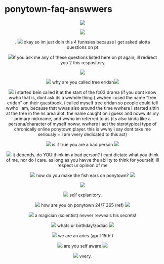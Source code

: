 # ponytown-faq-answwers
<p align="center">
<img src="https://media.discordapp.net/attachments/1111020653341065289/1204251189466890250/Untitled1029_20240205212408.png?ex=65d40d51&is=65c19851&hm=6a0e37ad2a3854b31f5d60ef32c89bf36636dfb2a224ef98b005ef502a687f00&=&format=webp&quality=lossless&width=720&height=180"/>
<p align="center">
<img src="https://media.discordapp.net/attachments/1111020653341065289/1204246629733900368/Tumblr_l_723676233797501.gif?ex=65d40912&is=65c19412&hm=bb1e0f548f1703cbaf8927717a2fbdcf5305a31bd273e5ebb30186527e29d134&=&width=638&height=28"/>
<p align="center">

  <p align="center">
.
<img src="https://media.discordapp.net/attachments/1111020653341065289/1204246288355434617/Tumblr_l_723610074298779.gif?ex=65d408c0&is=65c193c0&hm=f99d0b1999993f9a2eb32b5251909ba4f9dfd32180889ec4b4468d1da6c9543a&=&width=24&height=24"/> okay so im just doin this 4 funnsies because i get asked alotta questions on pt
<p align="center">
<img src="https://media.discordapp.net/attachments/1111020653341065289/1204246288355434617/Tumblr_l_723610074298779.gif?ex=65d408c0&is=65c193c0&hm=f99d0b1999993f9a2eb32b5251909ba4f9dfd32180889ec4b4468d1da6c9543a&=&width=24&height=24"/>if you ask me any of these questions listed here on pt again, ill redirect you 2 this respository

<p align="center">
<img src="https://media.discordapp.net/attachments/1111020653341065289/1204246629733900368/Tumblr_l_723676233797501.gif?ex=65d40912&is=65c19412&hm=bb1e0f548f1703cbaf8927717a2fbdcf5305a31bd273e5ebb30186527e29d134&=&width=638&height=28"/>

<p align="center">
<img src="https://media.discordapp.net/attachments/1111020653341065289/1204246287537406013/Tumblr_l_723595024638136.gif?ex=65d408c0&is=65c193c0&hm=b0958aba9bfbace4fc114d64d37f16ba28b700bb91608e9546ac8c4cc99a9eb3&=&width=24&height=24"/> why are you called tree eridan<img src="https://media.discordapp.net/attachments/1111020653341065289/1204246287923552266/Tumblr_l_723603419120938.gif?ex=65d408c0&is=65c193c0&hm=bf2e16d5050a1766c0ff87785de682cbfe1b275ec58598f08990c08c2ab446ad&=&width=24&height=24"/>

<p align="center">
<img src="https://media.discordapp.net/attachments/1111020653341065289/1204246288355434617/Tumblr_l_723610074298779.gif?ex=65d408c0&is=65c193c0&hm=f99d0b1999993f9a2eb32b5251909ba4f9dfd32180889ec4b4468d1da6c9543a&=&width=24&height=24"/> i started bein called it at the start of the fc03 drama (if you dont know wwho that is, dont ask its a wwhole thing.) wwhen i used the name "tree eridan" on their guestbook. i called myself tree eridan so people could tell wwho i am, because that wwas also around the time wwhere i started sittin at the tree in the hs area alot. the name caught on i guess and noww its my primary nickname, and wwho im referred to as (its also kinda like a persona/character of myself noww, wwhere i act the sterotypical type of chronically online ponytown player. this is wwhy i say dont take me seriously + i am vvery dedicated to this act)

<p align="center">
<img src="https://media.discordapp.net/attachments/1111020653341065289/1204246287537406013/Tumblr_l_723595024638136.gif?ex=65d408c0&is=65c193c0&hm=b0958aba9bfbace4fc114d64d37f16ba28b700bb91608e9546ac8c4cc99a9eb3&=&width=24&height=24"/> is it true you are a bad person <img src="https://media.discordapp.net/attachments/1111020653341065289/1204246287923552266/Tumblr_l_723603419120938.gif?ex=65d408c0&is=65c193c0&hm=bf2e16d5050a1766c0ff87785de682cbfe1b275ec58598f08990c08c2ab446ad&=&width=24&height=24"/>

<p align="center">
<img src="https://media.discordapp.net/attachments/1111020653341065289/1204246288355434617/Tumblr_l_723610074298779.gif?ex=65d408c0&is=65c193c0&hm=f99d0b1999993f9a2eb32b5251909ba4f9dfd32180889ec4b4468d1da6c9543a&=&width=24&height=24"/> it depends, do YOU think im a bad person? i cant dictate what you think of me, nor do i care. as long as you havve the ability to think for yourself, ill respect ur opinion of me

<p align="center">
<img src="https://media.discordapp.net/attachments/1111020653341065289/1204246287537406013/Tumblr_l_723595024638136.gif?ex=65d408c0&is=65c193c0&hm=b0958aba9bfbace4fc114d64d37f16ba28b700bb91608e9546ac8c4cc99a9eb3&=&width=24&height=24"/> how do you make the fish ears on ponytown? <img src="https://media.discordapp.net/attachments/1111020653341065289/1204246287923552266/Tumblr_l_723603419120938.gif?ex=65d408c0&is=65c193c0&hm=bf2e16d5050a1766c0ff87785de682cbfe1b275ec58598f08990c08c2ab446ad&=&width=24&height=24"/>

<p align="center">
<img src="https://media.discordapp.net/attachments/1111020653341065289/1204266640577921095/image.png?ex=65d41bb5&is=65c1a6b5&hm=22f53b3b560e4ef56d576fda6b7df2db72f1bda313a9a1171160a68c90674d3e&=&format=webp&quality=lossless&width=610&height=729"/>
<p align="center">
<img src="https://media.discordapp.net/attachments/1111020653341065289/1204246288355434617/Tumblr_l_723610074298779.gif?ex=65d408c0&is=65c193c0&hm=f99d0b1999993f9a2eb32b5251909ba4f9dfd32180889ec4b4468d1da6c9543a&=&width=24&height=24"/> self explanitory.

<p align="center">
<img src="https://media.discordapp.net/attachments/1111020653341065289/1204246287537406013/Tumblr_l_723595024638136.gif?ex=65d408c0&is=65c193c0&hm=b0958aba9bfbace4fc114d64d37f16ba28b700bb91608e9546ac8c4cc99a9eb3&=&width=24&height=24"/> how are you on ponytown 24/7 365 (ref) <img src="https://media.discordapp.net/attachments/1111020653341065289/1204246287923552266/Tumblr_l_723603419120938.gif?ex=65d408c0&is=65c193c0&hm=bf2e16d5050a1766c0ff87785de682cbfe1b275ec58598f08990c08c2ab446ad&=&width=24&height=24"/>

<p align="center">
<img src="https://media.discordapp.net/attachments/1111020653341065289/1204246288355434617/Tumblr_l_723610074298779.gif?ex=65d408c0&is=65c193c0&hm=f99d0b1999993f9a2eb32b5251909ba4f9dfd32180889ec4b4468d1da6c9543a&=&width=24&height=24"/> a magician (scientist)  nevver revveals his secrets!  

<p align="center">
<img src="https://media.discordapp.net/attachments/1111020653341065289/1204246287537406013/Tumblr_l_723595024638136.gif?ex=65d408c0&is=65c193c0&hm=b0958aba9bfbace4fc114d64d37f16ba28b700bb91608e9546ac8c4cc99a9eb3&=&width=24&height=24"/> whats ur birthday/zodiac <img src="https://media.discordapp.net/attachments/1111020653341065289/1204246287923552266/Tumblr_l_723603419120938.gif?ex=65d408c0&is=65c193c0&hm=bf2e16d5050a1766c0ff87785de682cbfe1b275ec58598f08990c08c2ab446ad&=&width=24&height=24"/>

<p align="center">
<img src="https://media.discordapp.net/attachments/1111020653341065289/1204246288355434617/Tumblr_l_723610074298779.gif?ex=65d408c0&is=65c193c0&hm=f99d0b1999993f9a2eb32b5251909ba4f9dfd32180889ec4b4468d1da6c9543a&=&width=24&height=24"/> we are an aries (april 15th!) 

<p align="center">
<img src="https://media.discordapp.net/attachments/1111020653341065289/1204246287537406013/Tumblr_l_723595024638136.gif?ex=65d408c0&is=65c193c0&hm=b0958aba9bfbace4fc114d64d37f16ba28b700bb91608e9546ac8c4cc99a9eb3&=&width=24&height=24"/> are you self aware <img src="https://media.discordapp.net/attachments/1111020653341065289/1204246287923552266/Tumblr_l_723603419120938.gif?ex=65d408c0&is=65c193c0&hm=bf2e16d5050a1766c0ff87785de682cbfe1b275ec58598f08990c08c2ab446ad&=&width=24&height=24"/>


<p align="center">
<img src="https://media.discordapp.net/attachments/1111020653341065289/1204246288355434617/Tumblr_l_723610074298779.gif?ex=65d408c0&is=65c193c0&hm=f99d0b1999993f9a2eb32b5251909ba4f9dfd32180889ec4b4468d1da6c9543a&=&width=24&height=24"/> vvery.





